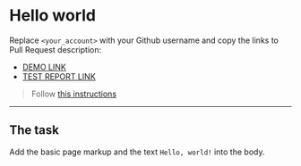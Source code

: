 # Hello world
Replace `<your_account>` with your Github username and copy the links to Pull Request description:
- [DEMO LINK](https://vitalii-karpenko18.github.io/layout_hello-world/)
- [TEST REPORT LINK](https://vitalii-karpenko18.github.io/layout_hello-world/report/html_report/)

> Follow [this instructions](https://mate-academy.github.io/layout_task-guideline/#how-to-solve-the-layout-tasks-on-github)
___

## The task 
Add the basic page markup and the text `Hello, world!` into the body.
